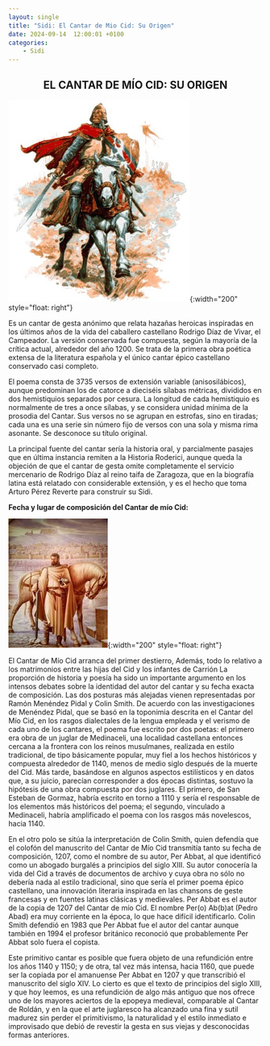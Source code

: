 ```yaml
---
layout: single
title: "Sidi: El Cantar de Mio Cid: Su Origen"
date: 2024-09-14  12:00:01 +0100
categories: 
    - Sidi
---
```


<center><h2>EL CANTAR DE MÍO CID: SU ORIGEN</h2></center>



![alt text](</assets/img/el cantar.jpg>){:width="200" style="float: right"}

Es un cantar de gesta anónimo que relata hazañas heroicas inspiradas 
en los últimos años de la vida del caballero castellano Rodrigo Díaz 
de Vivar, el Campeador. La versión conservada fue compuesta, según 
la mayoría de la crítica actual, alrededor del año 1200. Se trata de 
la primera obra poética extensa de la literatura española y el único 
cantar épico castellano conservado casi completo. 


El poema consta de 3735 versos de extensión variable 
(anisosilábicos), aunque predominan los de catorce a dieciséis 
sílabas métricas, divididos en dos hemistiquios separados por 
cesura. La longitud de cada hemistiquio es normalmente de tres a 
once sílabas, y se considera unidad mínima de la prosodia del 
Cantar. Sus versos no se agrupan en estrofas, sino en tiradas; cada 
una es una serie sin número fijo de versos con una sola y misma rima 
asonante. Se desconoce su título original.


La principal fuente del cantar sería la historia oral, y 
parcialmente pasajes que en última instancia remiten a la Historia 
Roderici, aunque queda la objeción de que el cantar de gesta omite 
completamente el servicio mercenario de Rodrigo Díaz al  reino taifa 
de Zaragoza, que en la biografía latina está relatado con 
considerable extensión, y es el hecho que toma Arturo Pérez Reverte 
para construir su  Sidi.


**Fecha y lugar de composición  del Cantar de mío Cid:**

![alt text](</assets/img/el poder.jpeg>){:width="200" style="float: right"}

El Cantar de Mío Cid arranca del primer destierro, Además, todo lo 
relativo a los matrimonios entre las hijas del Cid y los infantes de 
Carrión    La proporción de historia y poesía ha sido un importante 
argumento en los intensos debates sobre la identidad del autor del 
cantar y su fecha exacta de composición. Las dos posturas más 
alejadas vienen representadas por Ramón Menéndez Pidal y Colin 
Smith. De acuerdo con las investigaciones de Menéndez Pidal, que se 
basó en la toponimia descrita en el Cantar del Mío Cid, en los 
rasgos dialectales de la lengua empleada y el verismo de cada uno de 
los cantares, el poema fue escrito por dos poetas: el primero era 
obra de un juglar de Medinaceli, una localidad castellana entonces 
cercana a la frontera con los reinos musulmanes, realizada en estilo 
tradicional, de tipo básicamente popular, muy fiel a los hechos 
históricos y compuesta alrededor de 1140, menos de medio siglo 
después de la muerte del Cid. Más tarde, basándose en algunos 
aspectos estilísticos y en datos que, a su juicio, parecían 
corresponder a dos épocas distintas, sostuvo la hipótesis de una 
obra compuesta por dos juglares. El primero, de San Esteban de 
Gormaz, habría escrito en torno a 1110 y sería el responsable de los 
elementos más históricos del poema; el segundo, vinculado a 
Medinaceli, habría amplificado el poema con los rasgos más 
novelescos, hacia 1140. 


En el otro polo se sitúa la interpretación de Colin Smith, quien 
defendía que el colofón del manuscrito del Cantar de Mío Cid 
transmitía tanto su fecha de composición, 1207, como el nombre de su 
autor, Per Abbat, al que identificó como un abogado burgalés a 
principios del siglo XIII. Su autor conocería la vida del Cid a 
través de documentos de archivo y cuya obra no sólo no debería nada 
al estilo tradicional, sino que sería el primer poema épico 
castellano, una innovación literaria inspirada en las chansons de 
geste francesas y en fuentes latinas clásicas y medievales. Per 
Abbat es el autor de la copia de 1207 del Cantar de mío Cid. El 
nombre Per(o) Ab(b)at (Pedro Abad) era muy corriente en la época, lo 
que hace difícil identificarlo. Colin Smith defendió en 1983 que Per 
Abbat fue el autor del cantar aunque también en 1994 el profesor 
británico reconoció que probablemente Per Abbat solo fuera el 
copista.  


Este primitivo cantar es posible que fuera objeto de una refundición 
entre los años 1140 y 1150; y de otra, tal vez más intensa, hacia 
1160, que puede ser la copiada por el amanuense Per Abbat en 1207 y 
que transcribió el manuscrito del siglo XIV. 
Lo cierto es que el texto de principios del siglo XIII, y que hoy 
leemos, es una refundición de algo más antiguo que nos ofrece uno de 
los mayores aciertos de la epopeya medieval, comparable al Cantar de 
Roldán, y en la que el arte juglaresco ha alcanzado una fina y sutil 
madurez sin perder el primitivismo, la naturalidad y el estilo 
inmediato e improvisado que debió de revestir la gesta en sus viejas 
y desconocidas formas anteriores.
